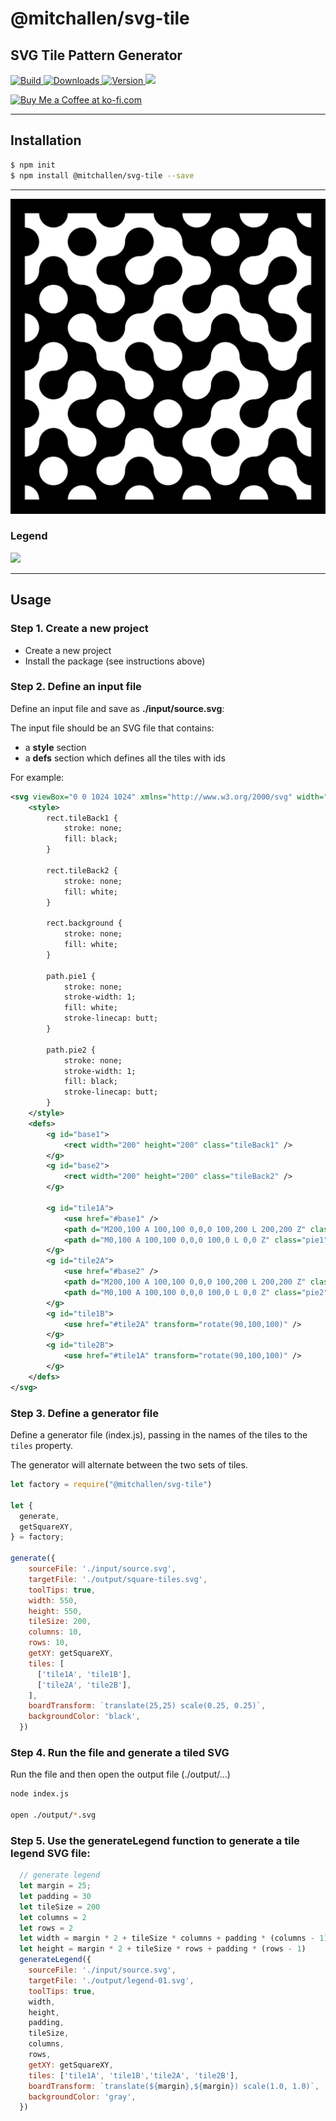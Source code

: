 @mitchallen/svg-tile
==
SVG Tile Pattern Generator
--
<p>
  <a href="https://npmjs.org/package/@mitchallen/svg-tile">
    <img src="https://img.shields.io/github/actions/workflow/status/mitchallen/drawing-kit/check.yaml" alt="Build">
  </a>

  <a href="https://npmjs.org/package/@mitchallen/svg-tile">
    <img src="http://img.shields.io/npm/dt/@mitchallen/svg-tile.svg?style=flat-square" alt="Downloads">
  </a>

  <a href="https://npmjs.org/package/@mitchallen/svg-tile">
    <img src="http://img.shields.io/npm/v/@mitchallen/svg-tile.svg?style=flat-square" alt="Version">
  </a>
  
  <a href="https://npmjs.org/package/@mitchallen/svg-tile">
    <img src="https://img.shields.io/github/license/mitchallen/drawing-kit.svg">
  </a>

  <br />

  <a href='https://ko-fi.com/A0A0KEIOY' target='_blank'><img height='36' style='border:0px;height:36px;' src='https://storage.ko-fi.com/cdn/kofi3.png?v=3' border='0' alt='Buy Me a Coffee at ko-fi.com' /></a>
  
</p>

* * *

## Installation

```sh
$ npm init
$ npm install @mitchallen/svg-tile --save
```

* * *

<img src="https://raw.githubusercontent.com/mitchallen/drawing-kit/main/examples/svg-tile/tile-101/output/square-tiles.svg" />

### Legend

<img src="https://raw.githubusercontent.com/mitchallen/drawing-kit/main/examples/svg-tile/tile-101/output/legend-01.svg" />

* * *

## Usage

### Step 1. Create a new project

* Create a new project
* Install the package (see instructions above)

### Step 2. Define an input file

Define an input file and save as **./input/source.svg**:

The input file should be an SVG file that contains:
* a **style** section
* a **defs** section which defines all the tiles with ids

For example:

```svg
<svg viewBox="0 0 1024 1024" xmlns="http://www.w3.org/2000/svg" width="1024" height="1024">
    <style>
        rect.tileBack1 {
            stroke: none;
            fill: black;
        }

        rect.tileBack2 {
            stroke: none;
            fill: white;
        }

        rect.background {
            stroke: none;
            fill: white;
        }

        path.pie1 {
            stroke: none;
            stroke-width: 1;
            fill: white;
            stroke-linecap: butt;
        }

        path.pie2 {
            stroke: none;
            stroke-width: 1;
            fill: black;
            stroke-linecap: butt;
        }
    </style>
    <defs>
        <g id="base1">
            <rect width="200" height="200" class="tileBack1" />
        </g>
        <g id="base2">
            <rect width="200" height="200" class="tileBack2" />
        </g>

        <g id="tile1A">
            <use href="#base1" />
            <path d="M200,100 A 100,100 0,0,0 100,200 L 200,200 Z" class="pie1" />
            <path d="M0,100 A 100,100 0,0,0 100,0 L 0,0 Z" class="pie1" />
        </g>
        <g id="tile2A">
            <use href="#base2" />
            <path d="M200,100 A 100,100 0,0,0 100,200 L 200,200 Z" class="pie2" />
            <path d="M0,100 A 100,100 0,0,0 100,0 L 0,0 Z" class="pie2" />
        </g>
        <g id="tile1B">
            <use href="#tile2A" transform="rotate(90,100,100)" />
        </g>
        <g id="tile2B">
            <use href="#tile1A" transform="rotate(90,100,100)" />
        </g>
    </defs>
</svg>
```

### Step 3. Define a generator file

Define a generator file (index.js), passing in the names of the tiles to the `tiles` property.

The generator will alternate between the two sets of tiles.

```js
let factory = require("@mitchallen/svg-tile")

let {
  generate,
  getSquareXY,
} = factory;

generate({
    sourceFile: './input/source.svg',
    targetFile: './output/square-tiles.svg',
    toolTips: true,
    width: 550,
    height: 550,
    tileSize: 200,
    columns: 10,
    rows: 10,
    getXY: getSquareXY,
    tiles: [
      ['tile1A', 'tile1B'],
      ['tile2A', 'tile2B'],
    ],
    boardTransform: `translate(25,25) scale(0.25, 0.25)`,
    backgroundColor: 'black',
  })
```

### Step 4. Run the file and generate a tiled SVG

Run the file and then open the output file (./output/...)

```sh
node index.js

open ./output/*.svg
```

### Step 5. Use the generateLegend function to generate a tile legend SVG file:

```js
  // generate legend
  let margin = 25;
  let padding = 30
  let tileSize = 200
  let columns = 2
  let rows = 2
  let width = margin * 2 + tileSize * columns + padding * (columns - 1)
  let height = margin * 2 + tileSize * rows + padding * (rows - 1)
  generateLegend({
    sourceFile: './input/source.svg',
    targetFile: './output/legend-01.svg',
    toolTips: true,
    width,
    height,
    padding,
    tileSize,
    columns,
    rows,
    getXY: getSquareXY,
    tiles: ['tile1A', 'tile1B','tile2A', 'tile2B'],
    boardTransform: `translate(${margin},${margin}) scale(1.0, 1.0)`,
    backgroundColor: 'gray',
  })

```



  